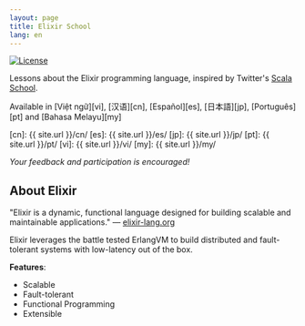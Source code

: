 ```yaml
---
layout: page
title: Elixir School
lang: en
---
```


[![License](http://img.shields.io/badge/license-MIT-brightgreen.svg)](http://opensource.org/licenses/MIT)

Lessons about the Elixir programming language, inspired by Twitter's [Scala School](http://twitter.github.io/scala_school/).

Available in [Việt ngữ][vi], [汉语][cn], [Español][es], [日本語][jp], [Português][pt] and [Bahasa Melayu][my] 

[cn]: {{ site.url }}/cn/
[es]: {{ site.url }}/es/
[jp]: {{ site.url }}/jp/
[pt]: {{ site.url }}/pt/
[vi]: {{ site.url }}/vi/
[my]: {{ site.url }}/my/

_Your feedback and participation is encouraged!_

## About Elixir

"Elixir is a dynamic, functional language designed for building scalable and maintainable applications." — [elixir-lang.org](http://elixir-lang.org/)

Elixir leverages the battle tested ErlangVM to build distributed and fault-tolerant systems with low-latency out of the box.

__Features__:

+ Scalable
+ Fault-tolerant
+ Functional Programming
+ Extensible
